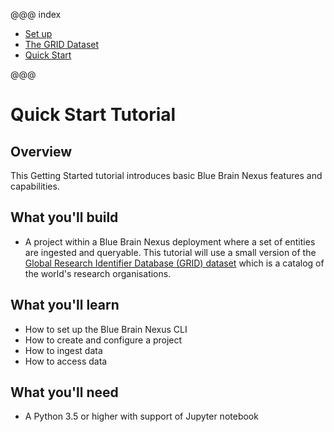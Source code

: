 @@@ index

* [Set up](setup/index.md)
* [The GRID Dataset](dataset/index.md)
* [Quick Start](quick-start/index.md)

@@@

# Quick Start Tutorial


## Overview

This Getting Started tutorial introduces basic Blue Brain Nexus features and capabilities.

## What you'll build

* A project within a Blue Brain Nexus deployment where a set of entities are ingested and queryable. This tutorial will 
use a small version of the [Global Research Identifier Database (GRID) dataset](./dataset/index.html)  which is a catalog of the world's research organisations.

## What you'll learn

* How to set up the Blue Brain Nexus CLI
* How to create and configure a project
* How to ingest data
* How to access data

## What you'll need

* A Python 3.5 or higher  with support of Jupyter notebook